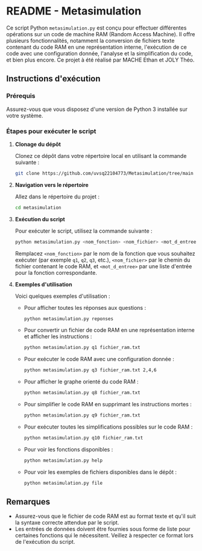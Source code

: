 # README - Metasimulation

Ce script Python `metasimulation.py` est conçu pour effectuer différentes opérations sur un code de machine RAM (Random Access Machine). Il offre plusieurs fonctionnalités, notamment la conversion de fichiers texte contenant du code RAM en une représentation interne, l'exécution de ce code avec une configuration donnée, l'analyse et la simplification du code, et bien plus encore. 
Ce projet à été réalisé par MACHE Ethan et JOLY Théo.

## Instructions d'exécution

### Prérequis

Assurez-vous que vous disposez d'une version de Python 3 installée sur votre système.

### Étapes pour exécuter le script

1. **Clonage du dépôt**

   Clonez ce dépôt dans votre répertoire local en utilisant la commande suivante :

   ```bash
   git clone https://github.com/uvsq22104773/Metasimulation/tree/main
   ```

2. **Navigation vers le répertoire**

   Allez dans le répertoire du projet :

   ```bash
   cd metasimulation
   ```

3. **Exécution du script**

   Pour exécuter le script, utilisez la commande suivante :

   ```bash
   python metasimulation.py <nom_fonction> <nom_fichier> <mot_d_entree>
   ```

   Remplacez `<nom_fonction>` par le nom de la fonction que vous souhaitez exécuter (par exemple `q1`, `q2`, `q3`, etc.), `<nom_fichier>` par le chemin du fichier contenant le code RAM, et `<mot_d_entree>` par une liste d'entrée pour la fonction correspondante.

4. **Exemples d'utilisation**

   Voici quelques exemples d'utilisation :

   - Pour afficher toutes les réponses aux questions :
     ```bash
     python metasimulation.py reponses
     ```

   - Pour convertir un fichier de code RAM en une représentation interne et afficher les instructions :
     ```bash
     python metasimulation.py q1 fichier_ram.txt
     ```

   - Pour exécuter le code RAM avec une configuration donnée :
     ```bash
     python metasimulation.py q3 fichier_ram.txt 2,4,6
     ```

   - Pour afficher le graphe orienté du code RAM :
     ```bash
     python metasimulation.py q8 fichier_ram.txt
     ```

   - Pour simplifier le code RAM en supprimant les instructions mortes :
     ```bash
     python metasimulation.py q9 fichier_ram.txt
     ```

   - Pour exécuter toutes les simplifications possibles sur le code RAM :
     ```bash
     python metasimulation.py q10 fichier_ram.txt
     ```

   - Pour voir les fonctions disponibles :
     ```bash
     python metasimulation.py help
     ```

   - Pour voir les exemples de fichiers disponibles dans le dépôt :
     ```bash
     python metasimulation.py file
     ```

## Remarques

- Assurez-vous que le fichier de code RAM est au format texte et qu'il suit la syntaxe correcte attendue par le script.
- Les entrées de données doivent être fournies sous forme de liste pour certaines fonctions qui le nécessitent. Veillez à respecter ce format lors de l'exécution du script.
